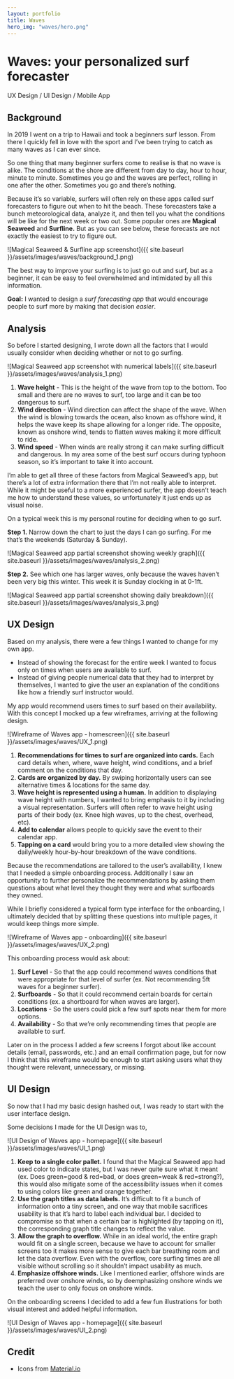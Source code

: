 ```yaml
---
layout: portfolio
title: Waves
hero_img: "waves/hero.png"
---
```


Waves: your personalized surf forecaster
========================================

UX Design / UI Design / Mobile App

Background
----------

In 2019 I went on a trip to Hawaii and took a beginners surf lesson. From there I quickly fell in love with the sport and I’ve been trying to catch as many waves as I can ever since.

So one thing that many beginner surfers come to realise is that no wave is alike. The conditions at the shore are different from day to day, hour to hour, minute to minute. Sometimes you go and the waves are perfect, rolling in one after the other. Sometimes you go and there’s nothing.

Because it’s so variable, surfers will often rely on these apps called surf forecasters to figure out when to hit the beach. These forecasters take a bunch meteorological data, analyze it, and then tell you what the conditions will be like for the next week or two out. Some popular ones are **Magical Seaweed** and **Surfline.** But as you can see below, these forecasts are not exactly the easiest to try to figure out.

![Magical Seaweed & Surfline app screenshot]({{ site.baseurl }}/assets/images/waves/background_1.png)

The best way to improve your surfing is to just go out and surf, but as a beginner, it can be easy to feel overwhelmed and intimidated by all this information.

**Goal:** I wanted to design a _surf forecasting app_ that would encourage people to surf more by making that decision _easier_.

Analysis
--------

So before I started designing, I wrote down all the factors that I would usually consider when deciding whether or not to go surfing.

![Magical Seaweed app screenshot with numerical labels]({{ site.baseurl }}/assets/images/waves/analysis_1.png)

1.  **Wave height** - This is the height of the wave from top to the bottom. Too small and there are no waves to surf, too large and it can be too dangerous to surf.
2.  **Wind direction** - Wind direction can affect the shape of the wave. When the wind is blowing towards the ocean, also known as offshore wind, it helps the wave keep its shape allowing for a longer ride. The opposite, known as onshore wind, tends to flatten waves making it more difficult to ride.
3.  **Wind speed** - When winds are really strong it can make surfing difficult and dangerous. In my area some of the best surf occurs during typhoon season, so it’s important to take it into account.

I’m able to get all three of these factors from Magical Seaweed’s app, but there’s a lot of extra information there that I’m not really able to interpret. While it might be useful to a more experienced surfer, the app doesn’t teach me how to understand these values, so unfortunately it just ends up as visual noise.

On a typical week this is my personal routine for deciding when to go surf.

**Step 1.** Narrow down the chart to just the days I can go surfing. For me that’s the weekends (Saturday & Sunday).

![Magical Seaweed app partial screenshot showing weekly graph]({{ site.baseurl }}/assets/images/waves/analysis_2.png)

**Step 2.** See which one has larger waves, only because the waves haven’t been very big this winter. This week it is Sunday clocking in at 0-1ft.

![Magical Seaweed app partial screenshot showing daily breakdown]({{ site.baseurl }}/assets/images/waves/analysis_3.png)

UX Design
---------

Based on my analysis, there were a few things I wanted to change for my own app.

*   Instead of showing the forecast for the entire week I wanted to focus only on times when users are available to surf.
*   Instead of giving people numerical data that they had to interpret by themselves, I wanted to give the user an explanation of the conditions like how a friendly surf instructor would.

My app would recommend users times to surf based on their availability. With this concept I mocked up a few wireframes, arriving at the following design.

![Wireframe of Waves app - homescreen]({{ site.baseurl }}/assets/images/waves/UX_1.png)

1.  **Recommendations for times to surf are organized into cards.** Each card details when, where, wave height, wind conditions, and a brief comment on the conditions that day.
2.  **Cards are organized by day.** By swiping horizontally users can see alternative times & locations for the same day.
3.  **Wave height is represented using a human.** In addition to displaying wave height with numbers, I wanted to bring emphasis to it by including a visual representation. Surfers will often refer to wave height using parts of their body (ex. Knee high waves, up to the chest, overhead, etc).
4.  **Add to calendar** allows people to quickly save the event to their calendar app.
5.  **Tapping on a card** would bring you to a more detailed view showing the daily/weekly hour-by-hour breakdown of the wave conditions.

Because the recommendations are tailored to the user’s availability, I knew that I needed a simple onboarding process. Additionally I saw an opportunity to further personalize the recommendations by asking them questions about what level they thought they were and what surfboards they owned.

While I briefly considered a typical form type interface for the onboarding, I ultimately decided that by splitting these questions into multiple pages, it would keep things more simple.

![Wireframe of Waves app - onboarding]({{ site.baseurl }}/assets/images/waves/UX_2.png)

This onboarding process would ask about:

1.  **Surf Level** - So that the app could recommend waves conditions that were appropriate for that level of surfer (ex. Not recommending 5ft waves for a beginner surfer).
2.  **Surfboards** - So that it could recommend certain boards for certain conditions (ex. a shortboard for when waves are larger).
3.  **Locations** - So the users could pick a few surf spots near them for more options.
4.  **Availability** - So that we’re only recommending times that people are available to surf.

Later on in the process I added a few screens I forgot about like account details (email, passwords, etc.) and an email confirmation page, but for now I think that this wireframe would be enough to start asking users what they thought were relevant, unnecessary, or missing.

UI Design
---------

So now that I had my basic design hashed out, I was ready to start with the user interface design.

Some decisions I made for the UI Design was to,

![UI Design of Waves app - homepage]({{ site.baseurl }}/assets/images/waves/UI_1.png)

1.  **Keep to a single color pallet.** I found that the Magical Seaweed app had used color to indicate states, but I was never quite sure what it meant (ex. Does green=good & red=bad, or does green=weak & red=strong?), this would also mitigate some of the accessibility issues when it comes to using colors like green and orange together.
2.  **Use the graph titles as data labels.** It’s difficult to fit a bunch of information onto a tiny screen, and one way that mobile sacrifices usability is that it’s hard to label each individual bar. I decided to compromise so that when a certain bar is highlighted (by tapping on it), the corresponding graph title changes to reflect the value.
3.  **Allow the graph to overflow.** While in an ideal world, the entire graph would fit on a single screen, because we have to account for smaller screens too it makes more sense to give each bar breathing room and let the data overflow. Even with the overflow, core surfing times are all visible without scrolling so it shouldn’t impact usability as much.
4.  **Emphasize offshore winds.** Like I mentioned earlier, offshore winds are preferred over onshore winds, so by deemphasizing onshore winds we teach the user to only focus on onshore winds.

On the onboarding screens I decided to add a few fun illustrations for both visual interest and added helpful information.

![UI Design of Waves app - homepage]({{ site.baseurl }}/assets/images/waves/UI_2.png)

## Credit

*   Icons from [Material.io](https://material.io/)
